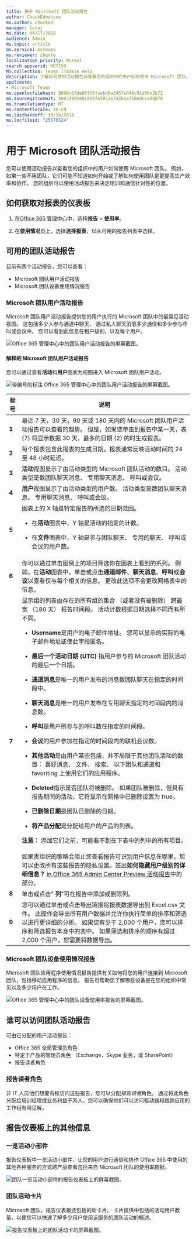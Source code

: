 ```yaml
---
title: 用于 Microsoft 团队活动报告
author: ChuckEdmonson
ms.author: chucked
manager: lolaj
ms.date: 04/17/2018
audience: Admin
ms.topic: article
ms.service: msteams
ms.reviewer: chenle
localization_priority: Normal
search.appverid: MET150
MS.collection: Teams_ITAdmin_Help
description: 了解如何使用活动报告以查看您的组织中的用户如何使用 Microsoft 团队。
appliesto:
- Microsoft Teams
ms.openlocfilehash: 9868c63de06f56fcebd8a3457e048c91a86e2b72
ms.sourcegitcommit: 58934985891818fa505ae742b1e750edccadd870
ms.translationtype: MT
ms.contentlocale: zh-CN
ms.lasthandoff: 10/16/2018
ms.locfileid: "25576524"
---
```

<a name="use-activity-reports-for-microsoft-teams"></a>用于 Microsoft 团队活动报告 
========================================

您可以使用活动报告以查看您的组织中的用户如何使用 Microsoft 团队。 例如，如果一些不用团队，它们可能不知道如何开始或了解如何使用团队是更提高生产效率和协作。 您的组织可以使用活动报告来决定培训和通信针对性的位置。

## <a name="how-to-get-to-the-reports-dashboard"></a>如何获取对报表的仪表板

1. 在[Office 365 管理中心](https://portal.office.com/adminportal/home)中，选择**报告** > **使用率**。
 
2. 在**使用情况**页上，选择**选择报表**，以从可用的报告列表中选择。 

## <a name="teams-activity-reports-that-are-available"></a>可用的团队活动报告

目前有两个活动报告，您可以查看：

- Microsoft 团队用户活动报告 
- Microsoft 团队设备使用情况报告 

### <a name="microsoft-teams-user-activity-report"></a>Microsoft 团队用户活动报告

Microsoft 团队用户活动报告提供您的用户执行的 Microsoft 团队中的最常见活动视图。 这包括多少人参与通道中聊天、 通过私人聊天消息多少通信和多少参与呼叫或会议中。 您可以看到此信息在租户级别，以及每个用户。

![Office 365 管理中心中的团队用户活动报告的屏幕截图。](media/teams-user-activity-report.png)

#### <a name="interpret-the-microsoft-teams-user-activity-report"></a>解释的 Microsoft 团队用户活动报告

您可以通过查看**活动**和**用户**图表为视图进入 Microsoft 团队用户活动。

![带编号的标注 Office 365 管理中心中的团队用户活动报告的屏幕截图。](media/teams-user-activity-report-with-callouts.png)

|标号 |说明  |
|--------|-------------|
|**1**   |最近 7 天，30 天，90 天或 180 天内的 Microsoft 团队用户活动报告可以查看的趋势。 但是，如果您单击到报告中某一天，表 (7) 将显示数据 30 天，最多的日期 (2) 的时生成报表。 |
|**2**   |每个报表包含此报表的生成日期。报表通常反映活动时间的 24 至 48 小时延迟。 |
|**3**   |**活动**视图显示了由活动类型的 Microsoft 团队活动的数目。 活动类型是数团队聊天消息、 专用聊天消息、 呼叫或会议。 |
|**4**   |**用户**视图显示了由活动类型的用户数。 活动类型是数团队聊天消息、 专用聊天消息、 呼叫或会议。 |
|**5**   |图表上的 X 轴是特定报告的所选的日期范围。 <ul><li>在**活动**图表中，Y 轴是活动的指定的计数。</ul></li> <ul><li>在**文件**图表中，Y 轴是参与团队聊天、 专用的聊天、 呼叫或会议的用户数。</ul></li> |
|**6**   |你可以通过单击图例上的项目筛选你在图表上看到的系列。 例如，在**活动**图表中，单击或点击**通道邮件**、**聊天消息**、**呼叫**或**会议**以查看仅与每个相关的信息。 更改此选项不会更改网格表中的信息。 |
|**7**   |显示组的列表由存在的所有组的集合 （或者没有被删除） 跨最宽 （180 天） 报告时间段。  活动计数根据日期选择不同而有所不同。 <ul><li>**Username**是用户的电子邮件地址。 您可以显示的实际的电子邮件地址或使此字段匿名。</ul></li> <ul><li>**最后一个活动日期 (UTC)** 指用户参与的 Microsoft 团队活动的最后一个日期。</ul></li> <ul><li>**通道消息**是唯一的用户发布的消息数团队聊天在指定的时间段中。</ul></li> <ul><li>**聊天消息**是唯一的用户发布在专用聊天指定的时间段内的消息数。</ul></li> <ul><li>**呼叫**是用户所参与的呼叫数在指定的时间段。</ul></li> <ul><li>**会议**的用户参加在指定的时间段内的联机会议数。</ul></li> <ul><li>**其他活动**是由用户某些包括，并不局限于其他团队活动的数目： 喜好消息、 文件、 搜索、 以下团队和通道和 favoriting 上使用它们的应用程序。</ul></li> <ul><li>**Deleted**指示是否团队将被删除。 如果团队被删除，但具有报告期间的活动，它将显示在网格中已删除设置为 true。</ul></li> <ul><li>**已删除日期**是团队已删除的日期。</ul></li> <ul><li>**将产品分配**是分配给用户的产品的列表。</ul></li> <ui>**注意：** 添加它们之前，可能看不到在下表中的列中的所有项目。 </ul><br><br> <ui>如果贵组织的策略会阻止您查看报告可识别用户信息在哪里，您可以更改所有这些报告的隐私设置。签出**如何隐藏用户级别的详细信息？** [in Office 365 Admin Center Preview 活动报告](https://support.office.com/article/activity-reports-in-the-office-365-admin-center-0d6dfb17-8582-4172-a9a9-aed798150263)中的部分。</ui> |
|**8**   |单击或点击" **列**"可在报告中添加或删除列。 |
|**9**   |您可以通过单击或点击导出链接将报表数据导出到 Excel.csv 文件。 此操作会导出所有用户数据并允许你执行简单的排序和筛选以进行更详细的分析。 如果您有少于 2,000 个用户，您可以排序和筛选报告本身中的表中。 如果筛选和排序的顺序有超过 2,000 个用户，您需要将数据导出。 |

### <a name="microsoft-teams-device-usage-report"></a>Microsoft 团队设备使用情况报告

Microsoft 团队应用程序使用情况报告提供有关如何将您的用户连接到 Microsoft 团队，包括移动应用程序的信息。 报告可帮助您了解哪些设备是在您的组织中常见以及多少用户在工作。

![Office 365 管理中心中的团队设备使用率报告的屏幕截图。](media/teams-device-usage-report.png)

## <a name="who-can-access-the-teams-activity-reports"></a>谁可以访问团队活动报告

可由已分配的用户活动报告：

- Office 365 全局管理员角色
- 特定于产品的管理员角色 （Exchange，Skype 业务，或 SharePoint）
- 报告读者角色

### <a name="reports-reader-role"></a>报告读者角色

非 IT 人员他们想要有权访问这些报告，您可以分配*报告读者*角色。 通过将此角色分配给培训经理或业务利益干系人，您可以确保他们可以访问驱动器和跟踪应用的工作组有用见解。

## <a name="other-information-on-the-reports-dashboard"></a>报告仪表板上的其他信息

### <a name="at-a-glance-activity-widget"></a>一览活动小部件

报告仪表板中一览活动小部件，让您的用户进行通信和协作 Office 365 中使用的其他各种服务的方式跨产品查看包括来自 Microsoft 团队的使用率数据。

![团队一览活动小部件的报告仪表板上的屏幕截图。](media/at-a-glance-activity-widget.png)

### <a name="teams-activity-card"></a>团队活动卡片

Microsoft 团队，报告仪表板还包括的新卡片。 卡片提供中包括的活动用户数量，以便您可以快速了解多少用户使用该服务的团队活动的概述。

![报告仪表板上的团队活动卡的屏幕截图。](media/teams-activity-card.png)
